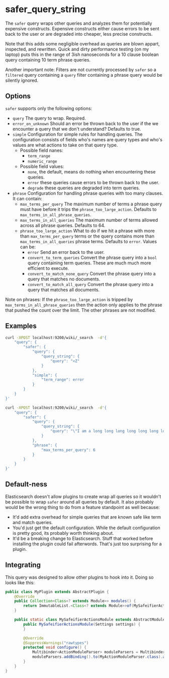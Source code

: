 safer_query_string
==================

The ```safer``` query wraps other queries and analyzes them for potentially
expensive constructs.  Expensive constructs either cause errors to be sent back
to the user or are degraded into cheaper, less precise constructs.

Note that this adds some negligible overhead as queries are blown appart,
inspected, and rewritten.  Quick and dirty performance testing (on my laptop)
puts this in the range of 3ish nanoseconds for a 10 clause boolean query
containing 10 term phrase queries.

Another important note:
Filters are not currently processed by ```safer``` so a ```filtered``` query
containing a ```query``` filter containing a phrase query would be silently
ignored.


Options
-------

```safer``` supports only the following options:
* ```query``` The query to wrap.  Required.
* ```error_on_unknown``` Should an error be thrown back to the user if the we
    encounter a query that we don't understand?  Defaults to true.
* ```simple``` Configuration for simple rules for handling queries.  The
    configuration consists of fields who's names are query types and who's
    values are what actions to take on that query type.
    * Possible field nanes:
        * ```term_range```
        * ```numeric_range```
    * Possible field values:
        * ```none```, the default, means do nothing when encountering these
            queries.
        * ```error``` these queries cause errors to be thrown back to the user.
        * ```degrade``` these queries are degraded into term queries.
* ```phrase``` Configuration for handling phrase queries with too many clauses.
    It can contain:
    * ```max_terms_per_query``` The maximum number of terms a phrase query
        must have before it trips the ```phrase_too_large_action```.  Defaults
        to ```max_terms_in_all_phrase_queries```.
    * ```max_terms_in_all_queries``` The maximum number of terms allowed across
        all phrase queries.  Defaults to 64.
    * ```phrase_too_large_action``` What to do if we hit a phrase with more than
        ```max_terms_per_query``` terms or the query contains more than
        ```max_terms_in_all_queries``` phrase terms.  Defaults to
        ```error```.  Values can be:
        * ```error``` Send an error back to the user.
        * ```convert_to_term_queries``` Convert the phrase query into a
            ```bool``` query containing term queries.  These are much much more
            efficient to execute.
        * ```convert_to_match_none_query``` Convert the phrase query into a
            query that matches no documents.
        * ```convert_to_match_all_query``` Convert the phrase query into a
            query that matches all documents.

Note on phrases:
  If the ```phrase_too_large_action``` is tripped by
```max_terms_in_all_phrase_queries``` then the action only applies to the
phrase that pushed the count over the limit.  The other phrases are not
modified.


Examples
-------
```bash
curl -XPOST localhost:9200/wiki/_search  -d'{
    "query": {
        "safer": {
            "query": {
                "query_string": {
                    "query": "<Z"
                }
            },
            "simple": {
                "term_range": error
            }
        }
    }
}'
```


```bash
curl -XPOST localhost:9200/wiki/_search  -d'{
    "query": {
        "safer": {
            "query": {
                "query_string": {
                    "query": "\"I am a long long long long long long long long long phrase query\""
                }
            },
            "phrase": {
                "max_terms_per_query": 6
            }
        }
    }
}'
```


Default-ness
------------
Elasticsearch doesn't allow plugins to create wrap all queries so it wouldn't
be possible to wrap ```safer``` around all queries by default.  It also
probably would be the wrong thing to do from a feature standpoint as well
because:
* It'd add extra overhead for simple queries that are known safe like term
and match queries.
* You'd just get the default configuration.  While the default configuration is
pretty good, its probably worth thinking about.
* It'd be a breaking change to Elasticsearch.  Stuff that worked before
installing the plugin could fail afterwords.  That's just too surprising for a
plugin.


Integrating
-----------
This query was designed to allow other plugins to hook into it.  Doing so looks
like this:
```java
public class MyPlugin extends AbstractPlugin {
    @Override
    public Collection<Class<? extends Module>> modules() {
        return ImmutableList.<Class<? extends Module>>of(MySafeifierActionsModule.class);
    }

    public static class MySafeifierActionsModule extends AbstractModule {
        public MySafeifierActionsModule(Settings settings) {
        }

        @Override
        @SuppressWarnings("rawtypes")
        protected void configure() {
            Multibinder<ActionModuleParser> moduleParsers = Multibinder.newSetBinder(binder(), ActionModuleParser.class);
            moduleParsers.addBinding().to(MyActionModuleParser.class).asEagerSingleton();
        }
    }
}
```

